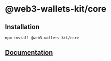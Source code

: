 # @web3-wallets-kit/core

## Installation

`npm install @web3-wallets-kit/core`

## [Documentation](../../#creation-and-managing-wallets)
